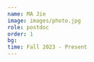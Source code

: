 ```yaml
---
name: MA Jie
image: images/photo.jpg
role: postdoc
order: 1
bg: 
time: Fall 2023 - Present 
---
```


<!-- Lorem ipsum dolor sit amet, consectetur adipiscing elit, sed do eiusmod tempor incididunt ut labore et dolore magna aliqua. -->
